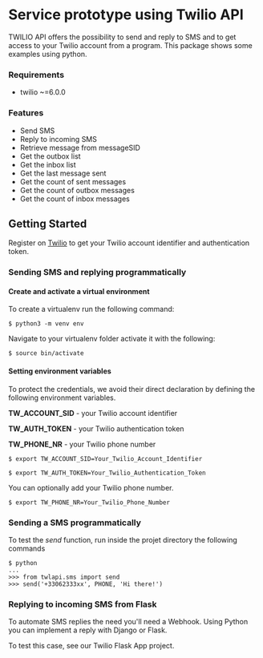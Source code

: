 # Service prototype using Twilio API

TWILIO API offers the possibility to send and reply to SMS and to get access to your Twilio account from a program. This package shows some examples using python.

### Requirements

* twilio ~=6.0.0

### Features

* Send SMS
* Reply to incoming SMS
* Retrieve message from messageSID
* Get the outbox list
* Get the inbox list
* Get the last message sent
* Get the count of sent messages
* Get the count of outbox messages
* Get the count of inbox messages


## Getting Started


Register on [Twilio](https://twilio.com) to get your Twilio account identifier and authentication token.

### Sending SMS and replying programmatically


#### Create and activate a virtual environment

To create a virtualenv run the following command:

```shell
$ python3 -m venv env
```
Navigate to your virtualenv folder activate it with the following:

```shell
$ source bin/activate
```

#### Setting environment variables

To protect the credentials, we avoid their direct declaration by defining the following environment variables.

**TW_ACCOUNT_SID** - your Twilio account identifier

**TW_AUTH_TOKEN** - your Twilio authentication token

**TW_PHONE_NR** - your Twilio phone number

```shell    
$ export TW_ACCOUNT_SID=Your_Twilio_Account_Identifier
```

```shell
$ export TW_AUTH_TOKEN=Your_Twilio_Authentication_Token
```

You can optionally add your Twilio phone number. 

```shell
$ export TW_PHONE_NR=Your_Twilio_Phone_Number
```

### Sending a SMS programmatically

To test the _send_ function, run inside the projet directory the following commands

```shell
$ python
...
>>> from twlapi.sms import send
>>> send('+33062333xx', PHONE, 'Hi there!')
```	    
### Replying to incoming SMS from Flask

To automate SMS replies the need you'll need a Webhook. Using Python you can implement a reply with Django or Flask.

To test this case, see our Twilio Flask App project.
	